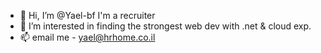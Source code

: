 - 👋 Hi, I’m @Yael-bf I'm a recruiter
- 👀 I’m interested in finding the strongest web dev with .net & cloud exp.
- 📫 email me - yael@hrhome.co.il

<!---
Yael-bf/Yael-bf is a ✨ special ✨ repository because its `README.md` (this file) appears on your GitHub profile.
You can click the Preview link to take a look at your changes.
--->
